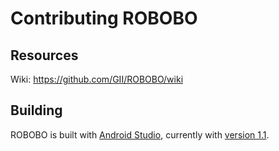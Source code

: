Contributing ROBOBO
===================

Resources
---------

Wiki: https://github.com/GII/ROBOBO/wiki

Building
--------

ROBOBO is built with [Android Studio](https://developer.android.com/sdk/installing/studio.html),
currently with [version 1.1](http://tools.android.com/download/studio/canary/1-1rc1).

